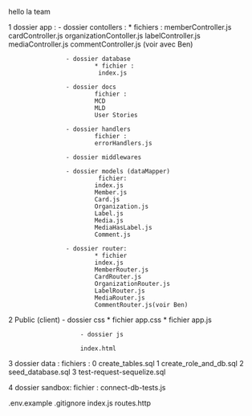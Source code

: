 hello la team 

1 dossier app :    - dossier contollers :
                            * fichiers :  memberController.js
                            cardController.js
                            organizationContoller.js
                            labelController.js
                            mediaController.js
                            commentController.js (voir avec Ben)
                  
                    - dossier database
                            * fichier :
                             index.js

                    - dossier docs
                            fichier :
                            MCD
                            MLD
                            User Stories

                    - dossier handlers
                            fichier :
                            errorHandlers.js

                    - dossier middlewares
                           
                    - dossier models (dataMapper)
                             fichier:
                            index.js
                            Member.js
                            Card.js
                            Organization.js
                            Label.js
                            Media.js
                            MediaHasLabel.js
                            Comment.js
                
                    - dossier router: 
                            * fichier 
                            index.js
                            MemberRouter.js
                            CardRouter.js
                            OrganizationRouter.js
                            LabelRouter.js
                            MediaRouter.js
                            CommentRouter.js(voir Ben)

                  

2 Public (client)
                        - dossier css
                            * fichier app.css
                            * fichier app.js

                        - dossier js

                        index.html


3 dossier data :
                         fichiers :
                         0 create_tables.sql
                         1 create_role_and_db.sql
                         2 seed_database.sql
                         3 test-request-sequelize.sql

4 dossier sandbox:
                        fichier : 
                        connect-db-tests.js


.env.example
.gitignore
index.js
routes.http               